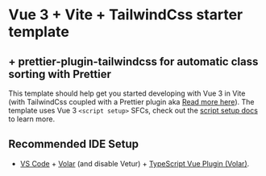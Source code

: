 # Vue 3 + Vite + TailwindCss starter template

## + prettier-plugin-tailwindcss for automatic class sorting with Prettier

This template should help get you started developing with Vue 3 in Vite (with TailwindCss coupled with a Prettier plugin aka [Read more here](https://github.com/tailwindlabs/prettier-plugin-tailwindcss)). The template uses Vue 3 `<script setup>` SFCs, check out the [script setup docs](https://v3.vuejs.org/api/sfc-script-setup.html#sfc-script-setup) to learn more.

## Recommended IDE Setup

- [VS Code](https://code.visualstudio.com/) + [Volar](https://marketplace.visualstudio.com/items?itemName=Vue.volar) (and disable Vetur) + [TypeScript Vue Plugin (Volar)](https://marketplace.visualstudio.com/items?itemName=Vue.vscode-typescript-vue-plugin).
